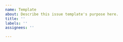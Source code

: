 ```yaml
---
name: Template
about: Describe this issue template's purpose here.
title: ''
labels: ''
assignees: ''

---
```

